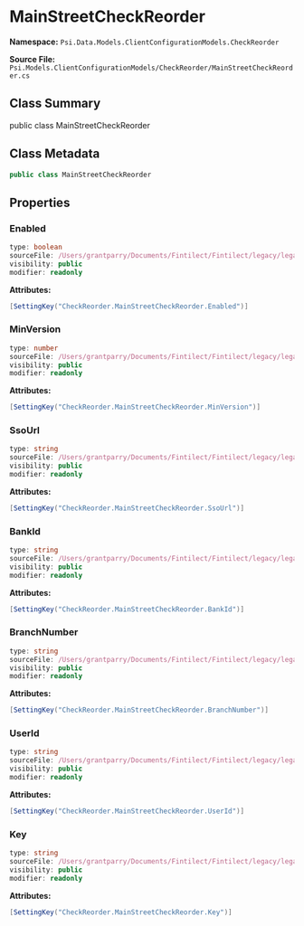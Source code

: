 # MainStreetCheckReorder

**Namespace:** `Psi.Data.Models.ClientConfigurationModels.CheckReorder`

**Source File:** `Psi.Models.ClientConfigurationModels/CheckReorder/MainStreetCheckReorder.cs`

## Class Summary

public class MainStreetCheckReorder

## Class Metadata

```typescript
public class MainStreetCheckReorder
```

## Properties

### Enabled

```typescript
type: boolean
sourceFile: /Users/grantparry/Documents/Fintilect/Fintilect/legacy/legacy-apis/Psi.Models.ClientConfigurationModels/CheckReorder/MainStreetCheckReorder.cs
visibility: public
modifier: readonly
```

**Attributes:**
```csharp
[SettingKey("CheckReorder.MainStreetCheckReorder.Enabled")]
```

### MinVersion

```typescript
type: number
sourceFile: /Users/grantparry/Documents/Fintilect/Fintilect/legacy/legacy-apis/Psi.Models.ClientConfigurationModels/CheckReorder/MainStreetCheckReorder.cs
visibility: public
modifier: readonly
```

**Attributes:**
```csharp
[SettingKey("CheckReorder.MainStreetCheckReorder.MinVersion")]
```

### SsoUrl

```typescript
type: string
sourceFile: /Users/grantparry/Documents/Fintilect/Fintilect/legacy/legacy-apis/Psi.Models.ClientConfigurationModels/CheckReorder/MainStreetCheckReorder.cs
visibility: public
modifier: readonly
```

**Attributes:**
```csharp
[SettingKey("CheckReorder.MainStreetCheckReorder.SsoUrl")]
```

### BankId

```typescript
type: string
sourceFile: /Users/grantparry/Documents/Fintilect/Fintilect/legacy/legacy-apis/Psi.Models.ClientConfigurationModels/CheckReorder/MainStreetCheckReorder.cs
visibility: public
modifier: readonly
```

**Attributes:**
```csharp
[SettingKey("CheckReorder.MainStreetCheckReorder.BankId")]
```

### BranchNumber

```typescript
type: string
sourceFile: /Users/grantparry/Documents/Fintilect/Fintilect/legacy/legacy-apis/Psi.Models.ClientConfigurationModels/CheckReorder/MainStreetCheckReorder.cs
visibility: public
modifier: readonly
```

**Attributes:**
```csharp
[SettingKey("CheckReorder.MainStreetCheckReorder.BranchNumber")]
```

### UserId

```typescript
type: string
sourceFile: /Users/grantparry/Documents/Fintilect/Fintilect/legacy/legacy-apis/Psi.Models.ClientConfigurationModels/CheckReorder/MainStreetCheckReorder.cs
visibility: public
modifier: readonly
```

**Attributes:**
```csharp
[SettingKey("CheckReorder.MainStreetCheckReorder.UserId")]
```

### Key

```typescript
type: string
sourceFile: /Users/grantparry/Documents/Fintilect/Fintilect/legacy/legacy-apis/Psi.Models.ClientConfigurationModels/CheckReorder/MainStreetCheckReorder.cs
visibility: public
modifier: readonly
```

**Attributes:**
```csharp
[SettingKey("CheckReorder.MainStreetCheckReorder.Key")]
```
